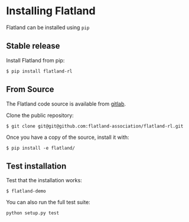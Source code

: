 Installing Flatland
===

Flatland can be installed using `pip`

Stable release
---

Install Flatland from pip:

```console
$ pip install flatland-rl
```
From Source
---

The Flatland code source is available from [gitlab](https://gitlab.aicrowd.com/flatland/flatland).

Clone the public repository:

```console
$ git clone git@git@github.com:flatland-association/flatland-rl.git
```

Once you have a copy of the source, install it with:

```console
$ pip install -e flatland/
```

Test installation
---

Test that the installation works:

```console
$ flatland-demo
```

You can also run the full test suite:

```console
python setup.py test
```

